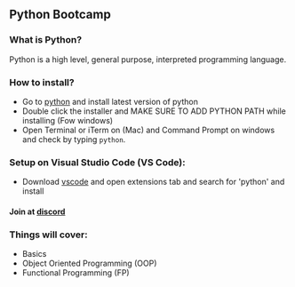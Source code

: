 ## Python Bootcamp

### What is Python?

Python is a high level, general purpose, interpreted programming language.

### How to install?

- Go to [python](https://www.python.org) and install latest version of python
- Double click the installer and MAKE SURE TO ADD PYTHON PATH while installing (Fow windows)
- Open Terminal or iTerm on (Mac) and Command Prompt on windows and check by typing `python`.

### Setup on Visual Studio Code (VS Code):

- Download [vscode](https://code.visualstudio.com) and open extensions tab and search for 'python' and install

#### Join at [discord](https://discord.gg/dEHJt4kY)

### Things will cover:

- Basics
- Object Oriented Programming (OOP)
- Functional Programming (FP)
